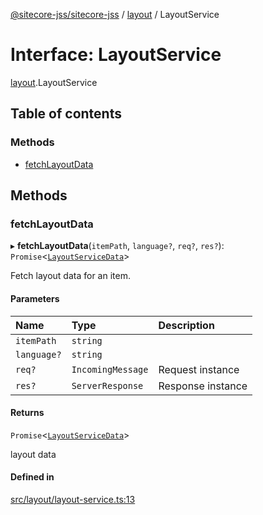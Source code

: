 [@sitecore-jss/sitecore-jss](../README.md) / [layout](../modules/layout.md) / LayoutService

# Interface: LayoutService

[layout](../modules/layout.md).LayoutService

## Table of contents

### Methods

- [fetchLayoutData](layout.LayoutService.md#fetchlayoutdata)

## Methods

### fetchLayoutData

▸ **fetchLayoutData**(`itemPath`, `language?`, `req?`, `res?`): `Promise`<[`LayoutServiceData`](layout.LayoutServiceData.md)\>

Fetch layout data for an item.

#### Parameters

| Name        | Type              | Description       |
| :---------- | :---------------- | :---------------- |
| `itemPath`  | `string`          |                   |
| `language?` | `string`          |                   |
| `req?`      | `IncomingMessage` | Request instance  |
| `res?`      | `ServerResponse`  | Response instance |

#### Returns

`Promise`<[`LayoutServiceData`](layout.LayoutServiceData.md)\>

layout data

#### Defined in

[src/layout/layout-service.ts:13](https://github.com/Sitecore/jss/blob/876dae504/packages/sitecore-jss/src/layout/layout-service.ts#L13)
